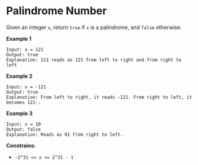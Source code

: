 # Palindrome Number

Given an integer `x`, return `true` if `x` is a palindrome, and `false` otherwise.

**Example 1**
```
Input: x = 121
Output: true
Explanation: 121 reads as 121 from left to right and from right to left
```

**Example 2**
```
Input: x = -121
Output: true
Explanation: From left to right, it reads -121. From right to left, it becomes 121-.
```

**Example 3**
```
Input: x = 10
Output: false
Explanation: Reads as 01 from right to left.
```

**Constrains:**
- `-2^31 <= x <= 2^31 - 1`